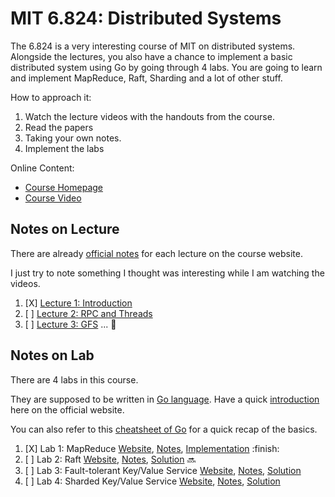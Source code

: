 # MIT 6.824: Distributed Systems

The 6.824 is a very interesting course of MIT on distributed systems. 
Alongside the lectures, you also have a chance to implement a basic distributed system using Go by going through 4 labs.
You are going to learn and implement MapReduce, Raft, Sharding and a lot of other stuff.

How to approach it:

1. Watch the lecture videos with the handouts from the course.
2. Read the papers 
3. Taking your own notes.
4. Implement the labs

Online Content:

- [Course Homepage](https://pdos.csail.mit.edu/6.824/index.html)
- [Course Video](https://www.youtube.com/playlist?list=PLrw6a1wE39_tb2fErI4-WkMbsvGQk9_UB)

## Notes on Lecture

There are already [official notes](https://pdos.csail.mit.edu/6.824/schedule.html) for each lecture on the course website.

I just try to note something I thought was interesting while I am watching the videos.

1. [X] [Lecture 1: Introduction](Lecture1-Introduction.md)
2. [ ] [Lecture 2: RPC and Threads]()
3. [ ] [Lecture 3: GFS]()
...
:construction:

## Notes on Lab

There are 4 labs in this course. 

They are supposed to be written in [Go language](https://golang.org).
Have a quick [introduction](https://tour.golang.org) here on the official website.

You can also refer to this [cheatsheet of Go](https://github.com/alfmunny/cheatsheets/blob/master/go-cheatsheet.md) for a quick recap of the basics.

1. [X] Lab 1: MapReduce [Website](https://pdos.csail.mit.edu/6.824/labs/lab-mr.html), [Notes](Lab1-MapReduce.md), [Implementation](6.824lab/src/mr) :finish:
2. [ ] Lab 2: Raft [Website](https://pdos.csail.mit.edu/6.824/labs/lab-raft.html), [Notes](), [Solution]() :soon:
3. [ ] Lab 3: Fault-tolerant Key/Value Service [Website](https://pdos.csail.mit.edu/6.824/labs/lab-kvraft.html), [Notes](), [Solution]()
4. [ ] Lab 4: Sharded Key/Value Service [Website](https://pdos.csail.mit.edu/6.824/labs/lab-sharded.html), [Notes](), [Solution]()

